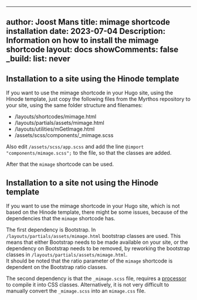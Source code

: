 <!-- cSpell:ignore Joost mimage shortcode Hinode shortcodes -->
<!-- markdownlint-disable MD003 MD022 MD041 -->
---
author: Joost Mans
title: mimage shortcode installation
date: 2023-07-04
Description: Information on how to install the mimage shortcode
layout: docs
showComments: false
_build:
  list: never
---
<!-- markdownlint-enable MD022 MD041 -->
## Installation to a site using the Hinode template

If you want to use the mimage shortcode in your Hugo site, using the Hinode template, just copy the following files from the Myrthos repository to your site, using the same folder structure and filenames:

- /layouts/shortcodes/mimage.html
- /layouts/partials/assets/mimage.html
- /layouts/utilities/mGetImage.html
- /assets/scss/components/_mimage.scss

Also edit `/assets/scss/app.scss` and add the line `@import "components/mimage.scss";` to the file, so that the classes are added.

After that the `mimage` shortcode can be used.

## Installation to a site not using the Hinode template

If you want to use the mimage shortcode in your Hugo site, which is not based on the Hinode template, there might be some issues, because of the dependencies that the `mimage` shortcode has.

The first dependency is Bootstrap. In `/layouts/partials/assets/mimage.html` bootstrap classes are used. This means that either Bootstrap needs to be made available on your site, or the dependency on Bootstrap needs to be removed, by reworking the bootstrap classes in `/layouts/partials/assets/mimage.html`.  
It should be noted that the ratio parameter of the `mimage` shortcode is dependent on the Bootstrap ratio classes.

The second dependency is that the `_mimage.scss` file, requires a [processor](https://sass-lang.com/install/) to compile it into CSS classes. Alternatively, it is not very difficult to manually convert the `_mimage.scss` into an `mimage.css` file.
